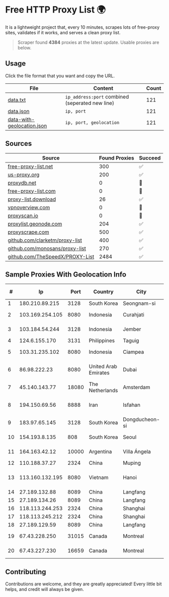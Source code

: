 
# Free HTTP Proxy List 🌍

It is a lightweight project that, every 10 minutes, scrapes lots of free-proxy sites, validates if it works, and serves a clean proxy list.


> Scraper found **4384** proxies at the latest update. Usable proxies are below.

## Usage

Click the file format that you want and copy the URL.


|File|Content|Count|
|----|-------|-----|
|[data.txt](https://raw.githubusercontent.com/themiralay/Proxy-List-World/master/data.txt)|`ip_address:port` combined (seperated new line)|121|
|[data.json](https://raw.githubusercontent.com/themiralay/Proxy-List-World/master/data.json)|`ip, port`|121|
|[data-with-geolocation.json](https://raw.githubusercontent.com/themiralay/Proxy-List-World/master/data-with-geolocation.json)|`ip, port, geolocation`|121|

## Sources

|Source|Found Proxies|Succeed|
|------|-------------|-------|
|[free-proxy-list.net](https://free-proxy-list.net)|300|✅|
|[us-proxy.org](https://www.us-proxy.org)|200|✅|
|[proxydb.net](http://proxydb.net)|0|🚫|
|[free-proxy-list.com](https://free-proxy-list.com/?page=&port=&type%5B%5D=http&type%5B%5D=https&up_time=0&search=Search)|0|🚫|
|[proxy-list.download](https://www.proxy-list.download/HTTP)|26|✅|
|[vpnoverview.com](https://vpnoverview.com/privacy/anonymous-browsing/free-proxy-servers)|0|🚫|
|[proxyscan.io](https://www.proxyscan.io)|0|🚫|
|[proxylist.geonode.com](https://proxylist.geonode.com/api/proxy-list?limit=300&page=1&sort_by=lastChecked&sort_type=desc&protocols=http,https)|204|✅|
|[proxyscrape.com](https://api.proxyscrape.com/v2/?request=displayproxies&protocol=http&timeout=10000&country=all&ssl=all&anonymity=all)|500|✅|
|[github.com/clarketm/proxy-list](https://raw.githubusercontent.com/clarketm/proxy-list/master/proxy-list-raw.txt)|400|✅|
|[github.com/monosans/proxy-list](https://raw.githubusercontent.com/monosans/proxy-list/main/proxies/http.txt)|270|✅|
|[github.com/TheSpeedX/PROXY-List](https://raw.githubusercontent.com/TheSpeedX/PROXY-List/master/http.txt)|2484|✅|


## Sample Proxies With Geolocation Info

|#|Ip|Port|Country|City|Internet Service Provider|
|-|--|----|-------|----|-------------------------|
|1|180.210.89.215|3128|South Korea|Seongnam-si|NHNCLOUD|
|2|103.169.254.105|8080|Indonesia|Curahjati|PT Master Star Network|
|3|103.184.54.244|3128|Indonesia|Jember|PT Proxi Jaringan Nusantara|
|4|124.6.155.170|3131|Philippines|Taguig|Globe Telecom|
|5|103.31.235.102|8080|Indonesia|Ciampea|PT Usaha Adi Sanggoro|
|6|86.98.222.23|8080|United Arab Emirates|Dubai|Emirates Telecommunications Corporation|
|7|45.140.143.77|18080|The Netherlands|Amsterdam|RoyaleHosting BV|
|8|194.150.69.56|8888|Iran|Isfahan|Gostaresh Ertebat Azin Kia Company PJSC|
|9|183.97.65.145|3128|South Korea|Dongducheon-si|Korea Telecom|
|10|154.193.8.135|808|South Korea|Seoul|Octopus Web Solution Inc|
|11|164.163.42.12|10000|Argentina|Villa Ángela|Interret Villa Angela SRL|
|12|110.188.37.27|2324|China|Muping|Chinanet|
|13|113.160.132.195|8080|Vietnam|Hanoi|VietNam Post and Telecom Corporation|
|14|27.189.132.88|8089|China|Langfang|Chinanet|
|15|27.189.134.26|8089|China|Langfang|Chinanet|
|16|118.113.244.253|2324|China|Shanghai|Chinanet|
|17|118.113.245.212|2324|China|Shanghai|Chinanet|
|18|27.189.129.59|8089|China|Langfang|Chinanet|
|19|67.43.228.250|31015|Canada|Montreal|GloboTech Communications|
|20|67.43.227.230|16659|Canada|Montreal|GloboTech Communications|



## Contributing

Contributions are welcome, and they are greatly appreciated! Every
little bit helps, and credit will always be given.

